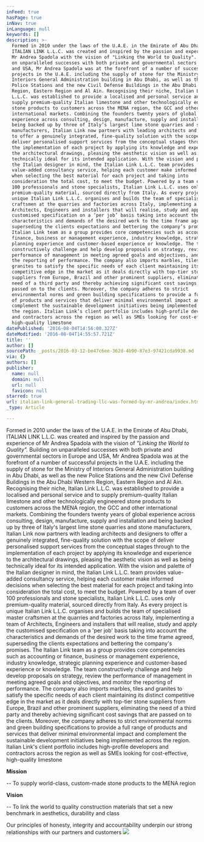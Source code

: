 ```yaml
---
inFeed: true
hasPage: true
inNav: true
inLanguage: null
keywords: []
description: >-
  Formed in 2010 under the laws of the U.A.E. in the Emirate of Abu Dhabi,
  ITALIAN LINK L.L.C. was created and inspired by the passion and experience of
  Mr Andrea Spadola with the vision of "Linking the World to Quality". Building
  on unparalleled successes with both private and governmental sectors in Europe
  and USA, Mr Andrea Spadola was at the forefront of a number of successful
  projects in the U.A.E. including the supply of stone for the Ministry of
  Interiors General Administration building in Abu Dhabi, as well as the new
  Police Stations and the new Civil Defense Buildings in the Abu Dhabi Western
  Region, Eastern Region and Al Ain. Recognising their niche, Italian Link
  L.L.C. was established to provide a localised and personal service and to
  supply premium-quality Italian limestone and other technologically engineered
  stone products to customers across the MENA region, the GCC and other
  international markets. Combining the founders twenty years of global
  experience across consulting, design, manufacture, supply and installation and
  being backed up by three of Italy’s largest lime stone quarries and stone
  manufacturers, Italian Link now partners with leading architects and designers
  to offer a genuinely integrated, fine-quality solution with the scope of
  deliver personalised support services from the conceptual stages through to
  the implementation of each project by applying its knowledge and experience to
  the architectural drawings, pleasing the aesthetic vision as well as being
  technically ideal for its intended application. With the vision and palette of
  the Italian designer in mind, the Italian Link L.L.C. team provides
  value-added consultancy service, helping each customer make informed decisions
  when selecting the best material for each project and taking into
  consideration the total cost, to meet the budget. Powered by a team of over
  100 professionals and stone specialists, Italian Link L.L.C. uses only
  premium-quality material, sourced directly from Italy. As every project is
  unique Italian Link L.L.C. organises and builds the team of specialised master
  craftsmen at the quarries and factories across Italy, implementing a team of
  Architects, Engineers and installers that will realise, study and apply the
  customised specification on a ‘per job’ basis taking into account the
  characteristics and demands of the desired work to the time frame agreed,
  superseding the clients expectations and bettering the company’s promises. The
  Italian Link team as a group provides core competencies such as accounting or
  finance, business or management experience, industry knowledge, strategic
  planning experience and customer-based experience or knowledge. The team
  constructively challenge and help develop proposals on strategy, review the
  performance of management in meeting agreed goals and objectives, and monitor
  the reporting of performance. The company also imports marbles, tiles and
  granites to satisfy the specific needs of each client maintaining its distinct
  competitive edge in the market as it deals directly with top-tier stone
  suppliers from Europe, Brazil and other prominent suppliers, eliminating the
  need of a third party and thereby achieving significant cost savings that are
  passed on to the clients. Moreover, the company adheres to strict
  environmental norms and green building specifications to provide a full range
  of products and services that deliver minimal environmental impact and
  complement the sustainable development initiatives being implemented across
  the region. Italian Link’s client portfolio includes high-profile developers
  and contractors across the region as well as SMEs looking for cost-effective,
  high-quality limestone
datePublished: '2016-08-04T14:56:00.327Z'
dateModified: '2016-08-04T14:55:57.721Z'
title: ''
author: []
sourcePath: _posts/2016-03-12-be47c6ee-362d-4b90-87e3-97421cda9938.md
via: {}
authors: []
publisher:
  name: null
  domain: null
  url: null
  favicon: null
starred: true
url: italian-link-general-trading-llc-was-formed-by-mr-andrea/index.html
_type: Article

---
```

Formed in 2010 under the laws of the U.A.E. in the Emirate of Abu Dhabi, ITALIAN LINK L.L.C. was created and inspired by the passion and experience of Mr Andrea Spadola with the vision of _"Linking the World to Quality"._ Building on unparalleled successes with both private and governmental sectors in Europe and USA, Mr Andrea Spadola was at the forefront of a number of successful projects in the U.A.E. including the supply of stone for the Ministry of Interiors General Administration building in Abu Dhabi, as well as the new Police Stations and the new Civil Defense Buildings in the Abu Dhabi Western Region, Eastern Region and Al Ain. Recognising their niche, Italian Link L.L.C. was established to provide a localised and personal service and to supply premium-quality Italian limestone and other technologically engineered stone products to customers across the MENA region, the GCC and other international markets. Combining the founders twenty years of global experience across consulting, design, manufacture, supply and installation and being backed up by three of Italy's largest lime stone quarries and stone manufacturers, Italian Link now partners with leading architects and designers to offer a genuinely integrated, fine-quality solution with the scope of deliver personalised support services from the conceptual stages through to the implementation of each project by applying its knowledge and experience to the architectural drawings, pleasing the aesthetic vision as well as being technically ideal for its intended application. With the vision and palette of the Italian designer in mind, the Italian Link L.L.C. team provides value-added consultancy service, helping each customer make informed decisions when selecting the best material for each project and taking into consideration the total cost, to meet the budget. Powered by a team of over 100 professionals and stone specialists, Italian Link L.L.C. uses only premium-quality material, sourced directly from Italy. As every project is unique Italian Link L.L.C. organises and builds the team of specialised master craftsmen at the quarries and factories across Italy, implementing a team of Architects, Engineers and installers that will realise, study and apply the customised specification on a 'per job' basis taking into account the characteristics and demands of the desired work to the time frame agreed, superseding the clients expectations and bettering the company's promises. The Italian Link team as a group provides core competencies such as accounting or finance, business or management experience, industry knowledge, strategic planning experience and customer-based experience or knowledge. The team constructively challenge and help develop proposals on strategy, review the performance of management in meeting agreed goals and objectives, and monitor the reporting of performance. The company also imports marbles, tiles and granites to satisfy the specific needs of each client maintaining its distinct competitive edge in the market as it deals directly with top-tier stone suppliers from Europe, Brazil and other prominent suppliers, eliminating the need of a third party and thereby achieving significant cost savings that are passed on to the clients. Moreover, the company adheres to strict environmental norms and green building specifications to provide a full range of products and services that deliver minimal environmental impact and complement the sustainable development initiatives being implemented across the region. Italian Link's client portfolio includes high-profile developers and contractors across the region as well as SMEs looking for cost-effective, high-quality limestone

**Mission**

-- To supply world-class, custom-made stone products to the MENA region

**Vision**

-- To link the world to quality construction materials that set a new benchmark in aesthetics, durability and class

Our principles of honesty, integrity and accountability underpin our strong relationships with our partners and customers
![](https://s3-us-west-2.amazonaws.com/the-grid-img/p/2a69bc28859242fd4cbc4b2c09798614cec9d66b.png)
